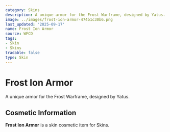 ```yaml
---
category: Skins
description: A unique armor for the Frost Warframe, designed by Yatus.
image: ../images/frost-ion-armor-474b1c30b6.png
last_updated: '2025-09-17'
name: Frost Ion Armor
source: WFCD
tags:
- Skin
- Skins
tradable: false
type: Skin
---
```


# Frost Ion Armor

A unique armor for the Frost Warframe, designed by Yatus.

## Cosmetic Information

**Frost Ion Armor** is a skin cosmetic item for Skins.

